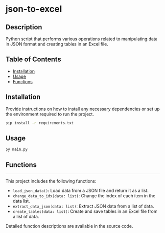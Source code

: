 # json-to-excel

## Description

Python script that performs various operations related to manipulating data in JSON format and creating tables in an Excel file.

## Table of Contents

- [Installation](#installation)
- [Usage](#usage)
- [Functions](#functions)

## Installation

Provide instructions on how to install any necessary dependencies or set up the environment required to run the project.

```bash
pip install -r requirements.txt
```

## Usage

```bash
py main.py
```

## Functions
---------
This project includes the following functions:

- `load_json_data()`: Load data from a JSON file and return it as a list.
- `change_data_to_idx(data: list)`: Change the index of each item in the data list.
- `extract_data_json(data: list)`: Extract JSON data from a list of data.
- `create_tables(data: list)`: Create and save tables in an Excel file from a list of data.

Detailed function descriptions are available in the source code.
